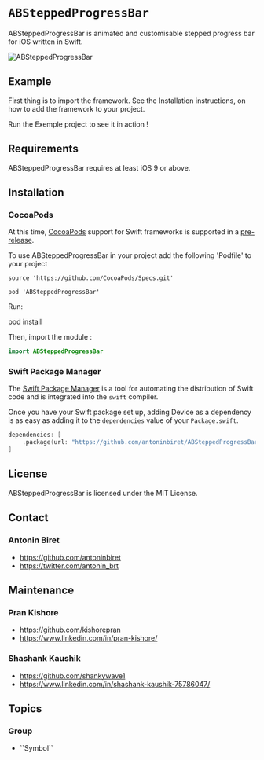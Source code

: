 # ``ABSteppedProgressBar``

ABSteppedProgressBar is animated and customisable stepped progress bar for iOS written in Swift.

![ABSteppedProgressBar](https://raw.githubusercontent.com/antoninbiret/ABSteppedProgressBar/master/screenshot.gif)

## Example

First thing is to import the framework. See the Installation instructions, on how to add the framework to your project.

Run the Exemple project to see it in action !

## Requirements

ABSteppedProgressBar requires at least iOS 9 or above.

## Installation

### CocoaPods

At this time, [CocoaPods](http://cocoapods.org/) support for Swift frameworks is supported in a [pre-release](http://blog.cocoapods.org/Pod-Authors-Guide-to-CocoaPods-Frameworks/).

To use ABSteppedProgressBar in your project add the following 'Podfile' to your project

```
source 'https://github.com/CocoaPods/Specs.git'

pod 'ABSteppedProgressBar'
```

Run:

pod install

Then, import the module :

```swift
import ABSteppedProgressBar
```

### Swift Package Manager

The [Swift Package Manager](https://swift.org/package-manager/) is a tool for automating the distribution of Swift code and is integrated into the `swift` compiler. 

Once you have your Swift package set up, adding Device as a dependency is as easy as adding it to the `dependencies` value of your `Package.swift`.

```swift
dependencies: [
    .package(url: "https://github.com/antoninbiret/ABSteppedProgressBar.git", from: "0.2.3")
]
```

## License

ABSteppedProgressBar is licensed under the MIT License.

## Contact

### Antonin Biret
* https://github.com/antoninbiret
* https://twitter.com/antonin_brt

## Maintenance

### Pran Kishore
* https://github.com/kishorepran
* https://www.linkedin.com/in/pran-kishore/

### Shashank Kaushik
* https://github.com/shankywave1
* https://www.linkedin.com/in/shashank-kaushik-75786047/

## Topics

### <!--@START_MENU_TOKEN@-->Group<!--@END_MENU_TOKEN@-->

- <!--@START_MENU_TOKEN@-->``Symbol``<!--@END_MENU_TOKEN@-->
